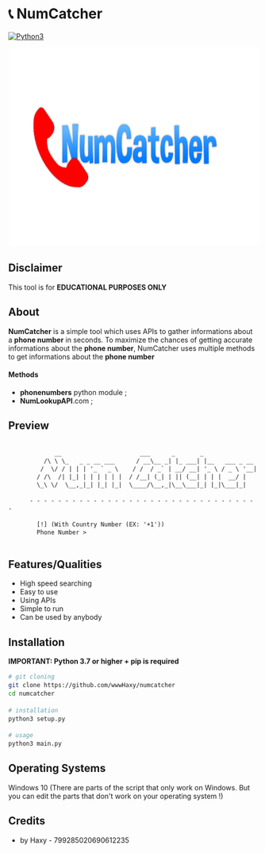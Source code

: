 # 📞 NumCatcher

[![Python3](https://img.shields.io/badge/language-Python3-red)](https://img.shields.io/badge/language-Python3-red)

<p align="center">
  <p align="center">
    <img src="https://github.com/wwwHaxy/NumCatcher/blob/main/readme.banner.png" height="400"/>
  </p>
</p>

## Disclaimer

This tool is for **EDUCATIONAL PURPOSES ONLY**

## About

**NumCatcher** is a simple tool which uses APIs to gather informations about a **phone number** in seconds.
To maximize the chances of getting accurate informations about the **phone number**, NumCatcher uses multiple methods to get informations about the **phone number**

#### Methods
- **phonenumbers** python module ;
- **NumLookupAPI**.com ;

## Preview

```

             __                      ___      _       _
          /\ \ \_   _ _ __ ___      / __\__ _| |_ ___| |__   ___ _ __
         /  \/ / | | | '_ ` _ \    / /  / _` | __/ __| '_ \ / _ \ '__|
        / /\  /| |_| | | | | | |  / /__| (_| | || (__| | | |  __/ |
        \_\ \/  \__,_|_| |_| |_|  \____/\__,_|\__\___|_| |_|\___|_|

      - - - - - - - - - - - - - - - - - - - - - - - - - - - - - - - - -

        [!] (With Country Number (EX: '+1'))
        Phone Number >


```

## Features/Qualities

* High speed searching
* Easy to use
* Using APIs
* Simple to run
* Can be used by anybody

## Installation

**IMPORTANT: Python 3.7 or higher + pip is required**

```bash
# git cloning
git clone https://github.com/wwwHaxy/numcatcher
cd numcatcher

# installation
python3 setup.py

# usage
python3 main.py
```

## Operating Systems

Windows 10 (There are parts of the script that only work on Windows. But you can edit the parts that don't work on your operating system !)

## Credits

- by Haxy - 799285020690612235
